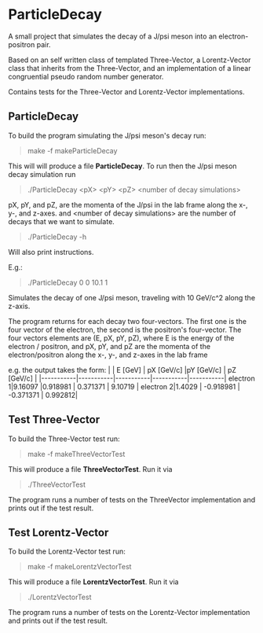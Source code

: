 # ParticleDecay
A small project that simulates the decay of a J/psi meson into an electron-positron pair.

Based on an self written class of templated Three-Vector, a Lorentz-Vector class that inherits from the Three-Vector, and an implementation of a linear congruential pseudo random number generator.

Contains tests for the Three-Vector and Lorentz-Vector implementations.

## ParticleDecay

To build the program simulating the J/psi meson's decay run:
>make -f makeParticleDecay

This will will produce a file **ParticleDecay**.
To run then the  J/psi meson decay simulation run

>./ParticleDecay \<pX> \<pY> \<pZ> \<number of decay simulations>
>
pX, pY, and pZ, are the momenta of the J/psi in the lab frame along the x-, y-, and z-axes. and \<number of decay simulations> are the number of decays that we want to simulate.

> ./ParticleDecay -h

Will also print instructions.

E.g.:
>./ParticleDecay 0  0 10.1 1

Simulates the decay of one J/psi meson, traveling with 10 GeV/c^2 along the z-axis. 

The program returns for each decay two four-vectors. The first one is the four vector of the electron, the second is the positron's four-vector. The four vectors elements are (E, pX, pY, pZ), where E is the energy of the electron / positron, and pX, pY, and pZ are the momenta of the electron/positron along the x-, y-, and z-axes in the lab frame

e.g. the output takes the form:
|  | E [GeV] | pX [GeV/c] |pY [GeV/c]  | pZ [GeV/c] |
|-----------|-----------|-----------|-----------|-----------|
electron 1|9.16097 |0.918981   |       0.371371     |    9.10719 |
electron 2|1.4029   | -0.918981 |      -0.371371    |   0.992812|



## Test Three-Vector
To build the Three-Vector test run:
> make -f makeThreeVectorTest

This will produce a file **ThreeVectorTest**. Run it via

>./ThreeVectorTest

The program runs a number of tests on the ThreeVector implementation and prints out if the test result.

## Test Lorentz-Vector
To build the Lorentz-Vector test run:
> make -f makeLorentzVectorTest

This will produce a file **LorentzVectorTest**. Run it via

>./LorentzVectorTest

The program runs a number of tests on the Lorentz-Vector implementation and prints out if the test result.



